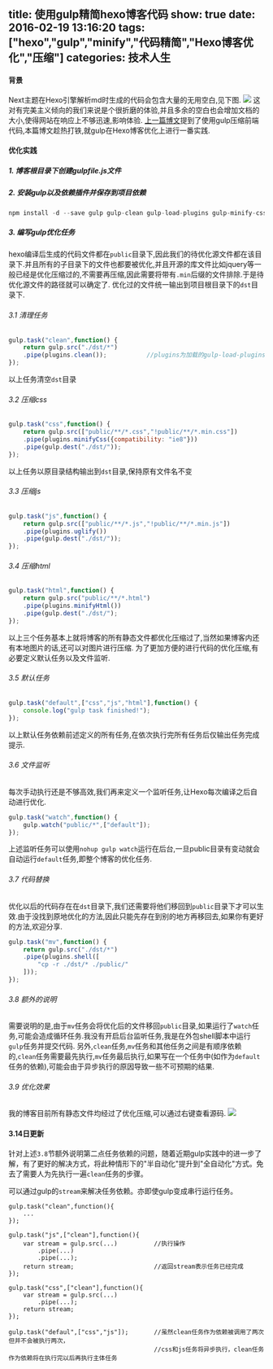 title: 使用gulp精简hexo博客代码
show: true
date: 2016-02-19 13:16:20
tags: ["hexo","gulp","minify","代码精简","Hexo博客优化","压缩"]
categories: 技术人生
---
#### 背景
Next主题在Hexo引擎解析md时生成的代码会包含大量的无用空白,见下图.
![](http://ww3.sinaimg.cn/mw690/62d95157gw1f14j30rf5xj20z00kv76i.jpg)
这对有完美主义倾向的我们来说是个很折磨的体验,并且多余的空白也会增加文档的大小,使得网站在响应上不够迅速,影响体验.
[上一篇博文](http://www.5941740.cn/2016/02/19/gulp%E5%85%A5%E9%97%A8%E5%88%9D%E6%AD%A5-%E4%BD%BF%E7%94%A8gulp%E5%8E%8B%E7%BC%A9%E5%89%8D%E7%AB%AF%E4%BB%A3%E7%A0%81/)提到了使用gulp压缩前端代码,本篇博文趁热打铁,就gulp在Hexo博客优化上进行一番实践.

#### 优化实践
##### 1. 博客根目录下创建gulpfile.js文件
##### 2. 安装gulp以及依赖插件并保存到项目依赖
```js
npm install -d --save gulp gulp-clean gulp-load-plugins gulp-minify-css gulp-minify-html gulp-rename gulp-uglify gulp-shell
```
##### 3. 编写gulp优化任务

<!--more--> 

hexo编译后生成的代码文件都在`public`目录下,因此我们的待优化源文件都在该目录下.并且所有的子目录下的文件也都要被优化,并且开源的库文件比如jquery等一般已经是优化压缩过的,不需要再压缩,因此需要将带有`.min`后缀的文件排除.于是待优化源文件的路径就可以确定了.
优化过的文件统一输出到项目根目录下的`dst`目录下.
###### 3.1 清理任务
```js
gulp.task("clean",function() {
    return gulp.src("./dst/*")
    .pipe(plugins.clean());           //plugins为加载的gulp-load-plugins插件,它可以自动加载项目依赖(package.json定义)
});
```
以上任务清空`dst`目录

###### 3.2 压缩css
```js
gulp.task("css",function() {
    return gulp.src(["public/**/*.css","!public/**/*.min.css"])
    .pipe(plugins.minifyCss({compatibility: "ie8"}))
    .pipe(gulp.dest("./dst/"));      
});
```
以上任务以原目录结构输出到`dst`目录,保持原有文件名不变

###### 3.3 压缩js
```js
gulp.task("js",function() {
    return gulp.src(["public/**/*.js","!public/**/*.min.js"])
    .pipe(plugins.uglify())
    .pipe(gulp.dest("./dst/"));
});
```
###### 3.4 压缩html
```js
gulp.task("html",function() {
    return gulp.src("public/**/*.html")
    .pipe(plugins.minifyHtml())
    .pipe(gulp.dest("./dst/");
});
```
以上三个任务基本上就将博客的所有静态文件都优化压缩过了,当然如果博客内还有本地图片的话,还可以对图片进行压缩.
为了更加方便的进行代码的优化压缩,有必要定义默认任务以及文件监听.
###### 3.5 默认任务
```js
gulp.task("default",["css","js","html"],function() {
    console.log("gulp task finished!");
});
```
以上默认任务依赖前述定义的所有任务,在依次执行完所有任务后仅输出任务完成提示.
###### 3.6 文件监听
每次手动执行还是不够高效,我们再来定义一个监听任务,让Hexo每次编译之后自动进行优化.
```js
gulp.task("watch",function() {
    gulp.watch("public/*",["default"]);
});
```
上述监听任务可以使用`nohup gulp watch`运行在后台,一旦public目录有变动就会自动运行`default`任务,即整个博客的优化任务.
###### 3.7 代码替换
优化以后的代码存在在`dst`目录下,我们还需要将他们移回到`public`目录下才可以生效.由于没找到原地优化的方法,因此只能先存在到别的地方再移回去,如果你有更好的方法,欢迎分享.
```js
gulp.task("mv",function() {
    return gulp.src("./dst/*")
    .pipe(plugins.shell([
        "cp -r ./dst/* ./public/"
    ]));
});
```
###### 3.8 额外的说明
需要说明的是,由于`mv`任务会将优化后的文件移回`public`目录,如果运行了`watch`任务,可能会造成循环任务.我没有开启后台监听任务,我是在外包shell脚本中运行`gulp`任务并提交代码.
另外,`clean`任务,`mv`任务和其他任务之间是有顺序依赖的,`clean`任务需要最先执行,`mv`任务最后执行,如果写在一个任务中(如作为`default`任务的依赖),可能会由于异步执行的原因导致一些不可预期的结果.
###### 3.9 优化效果
我的博客目前所有静态文件均经过了优化压缩,可以通过右键查看源码.
![](http://ww4.sinaimg.cn/mw690/62d95157gw1f14m6xopnuj21gl0dsk1w.jpg)


#### 3.14日更新
针对上述`3.8`节额外说明第二点任务依赖的问题，随着近期gulp实践中的进一步了解，有了更好的解决方式，将此种情形下的"半自动化"提升到"全自动化"方式。免去了需要人为先执行一遍`clean`任务的步骤。

可以通过gulp的`stream`来解决任务依赖。亦即使gulp变成串行运行任务。
```
gulp.task("clean",function(){
    ...
});

gulp.task("js",["clean"],function(){
    var stream = gulp.src(...)          //执行操作
        .pipe(...)
        .pipe(...);
    return stream;                      //返回stream表示任务已经完成
});

gulp.task("css",["clean"],function(){ 
    var stream = gulp.src(...)
        .pipe(...);
    return stream;
});

gulp.task("defaul",["css","js"]);       //虽然clean任务作为依赖被调用了两次但并不会被执行两次，
                                        //css和js任务将异步执行，clean任务作为依赖将在执行完以后再执行主体任务
```

